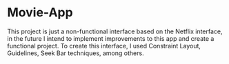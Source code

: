 # Movie-App

This project is just a non-functional interface based on the Netflix interface, in the future I intend to implement improvements to this app and create a functional project.
To create this interface, I used Constraint Layout, Guidelines, Seek Bar techniques, among others.
